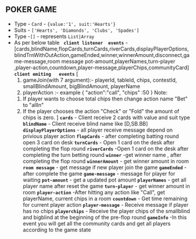 ## POKER GAME
- Type - `Card` - `{value:'1', suit:'Hearts'}`
- Suits - `['Hearts', 'Diamonds', 'Clubs', 'Spades']`
- Type -`[]` - represents `List|Array`
- As per below table
**` client listener  events`** -[cards,blindName,flopCards,turnCards,riverCards,displayPlayerOptions,blindTrnWithOutAction,gameEnded,winner,winnerAmount,disconnect,game-message,room message
pot-amount,playerNames,turn-player ,player-action,countdown,player-message,playerChips,communityCard]
**` client emiting   events`** [
    1.  gameJoin(with  7 argument):- playerId, tableId, chips, contestId, smallBlindAmount, bigBlindAmount, playerName
    2. playerAction :- example {
                              "action":"call",
                               "chips" :50
                                }
   Note:
   1) If player wants to choose total chips then change action name "Bet" to "allIn"  
   2) If the player chooses the action "Check" or "Fold" the amount of chips is zero.
]
**`cards`** - Client receive 2 cards with value and suit type
**`blindName`** - Client receive blind name like [D,SB.BB]
**`displayPlayerOptions`** - all player receive message depend on privious player action 
**`flopCards`** - after completing batting round open 3 card on desk
**`turnCards`** - Open 1 card on the desk after completing the flop round
**`riverCards`** -Open 1 card on the desk after completing the turn betting  round
**`winner`** -get winner name , after completing the flop round
**`winnerAmount`** - get winner amount  in room 
**`room message`** - get message if new player join the game 
**`gameEnded`** - after complete the game 
**`game-message`** - message for player for waiting 
**`pot-amount`** - get a updated pot amount 
**`playerNames`** - get all player name after reset the game 
**`turn-player`** - get winner amount  in room 
**`player-action`** -After hitting any action like "Call", get playerName, current chips in a room
**`countdown`** - Get time remaining for current player action
**`player-message`** - Receive message if player has no chips
**`playerchips`** - Receive the player chips of the smallblind and bigblind at the beginning of the pre-flop round 
**`gameInfo`** -In this event you will get all the community cards and get all players  according to the game state
